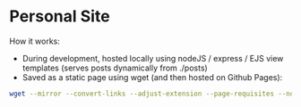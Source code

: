 # Personal Site

How it works:
- During development, hosted locally using nodeJS / express / EJS view templates (serves posts dynamically from ./posts)
- Saved as a static page using wget (and then hosted on Github Pages):

```bash
wget --mirror --convert-links --adjust-extension --page-requisites --no-parent http://localhost:4000 
